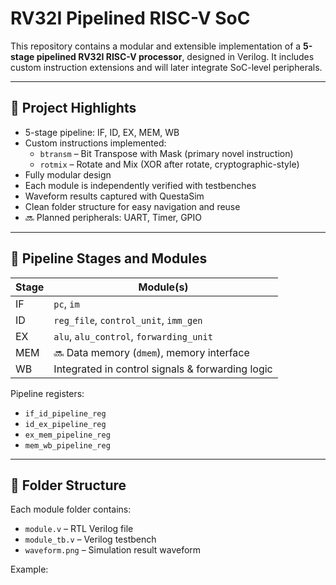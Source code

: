 # RV32I Pipelined RISC-V SoC

This repository contains a modular and extensible implementation of a **5-stage pipelined RV32I RISC-V processor**, designed in Verilog. It includes custom instruction extensions and will later integrate SoC-level peripherals.

---

## 📌 Project Highlights

-  5-stage pipeline: IF, ID, EX, MEM, WB
-  Custom instructions implemented:
   - `btransm` – Bit Transpose with Mask (primary novel instruction)
   - `rotmix` – Rotate and Mix (XOR after rotate, cryptographic-style)
-  Fully modular design
-  Each module is independently verified with testbenches
-  Waveform results captured with QuestaSim
-  Clean folder structure for easy navigation and reuse
-  🔜 Planned peripherals: UART, Timer, GPIO

---

## 🧠 Pipeline Stages and Modules

| Stage | Module(s)                                          |
|-------|----------------------------------------------------|
| IF    | `pc`, `im`                                         |
| ID    | `reg_file`, `control_unit`, `imm_gen`              |
| EX    | `alu`, `alu_control`, `forwarding_unit`            |
| MEM   | 🔜 Data memory (`dmem`), memory interface           |
| WB    | Integrated in control signals & forwarding logic   |

Pipeline registers:
- `if_id_pipeline_reg`
- `id_ex_pipeline_reg`
- `ex_mem_pipeline_reg`
- `mem_wb_pipeline_reg` 

---

## 📁 Folder Structure

Each module folder contains:
- `module.v` – RTL Verilog file
- `module_tb.v` – Verilog testbench
- `waveform.png` – Simulation result waveform

Example:
